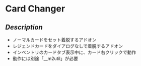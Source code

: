 # Card Changer
## *Description*
* ノーマルカードをセット着脱するアドオン
* レジェンドカードをダイアログなしで着脱するアドオン
* インベントリのカードタブ表示中に、カード右クリックで動作
* 動作には別途「__m2util」が必要
